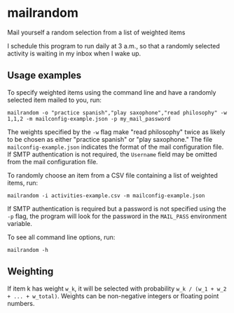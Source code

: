 # mailrandom
Mail yourself a random selection from a list of weighted items

I schedule this program to run daily at 3 a.m., so that a randomly selected activity is waiting in my inbox when I wake up.

## Usage examples

To specify weighted items using the command line and have a randomly selected item mailed to you, run:

    mailrandom -o "practice spanish","play saxophone","read philosophy" -w 1,1,2 -m mailconfig-example.json -p my_mail_password

The weights specified by the `-w` flag make "read philosophy" twice as likely to be chosen as either "practice spanish" or "play saxophone." The file `mailconfig-example.json` indicates the format of the mail configuration file. If SMTP authentication is not required, the `Username` field may be omitted from the mail configuration file.

To randomly choose an item from a CSV file containing a list of weighted items, run:

    mailrandom -i activities-example.csv -m mailconfig-example.json

If SMTP authentication is required but a password is not specified using the `-p` flag, the program will look for the password in the `MAIL_PASS` environment variable.

To see all command line options, run:

    mailrandom -h

## Weighting

If item k has weight `w_k`, it will be selected with probability `w_k / (w_1 + w_2 + ... + w_total)`. Weights can be non-negative integers or floating point numbers.
